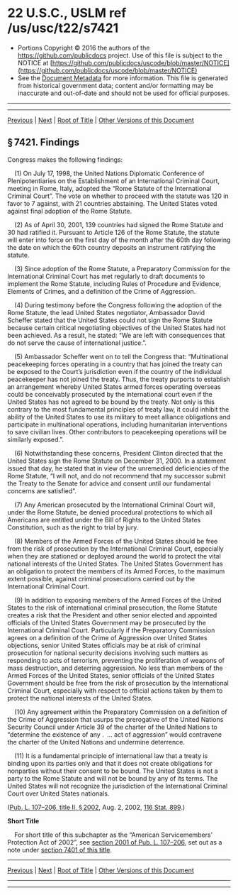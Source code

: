 ---
---

# 22 U.S.C., USLM ref /us/usc/t22/s7421

* Portions Copyright © 2016 the authors of the https://github.com/publicdocs project.
  Use of this file is subject to the NOTICE at [https://github.com/publicdocs/uscode/blob/master/NOTICE](https://github.com/publicdocs/uscode/blob/master/NOTICE)
* See the [Document Metadata](././../../../../..//README.md) for more information.
  This file is generated from historical government data; content and/or formatting may be inaccurate and out-of-date and should not be used for official purposes.

----------
----------

[Previous](./../../../../..//us/usc/t22/ch81/schII/m__us_usc_t22_ch81_schII.md) | [Next](./../../../../..//us/usc/t22/ch81/schII/m__us_usc_t22_s7422.md) | [Root of Title](./../../../../../) | [Other Versions of this Document](https://publicdocs.github.io/go/links?ns=uslm&ref=%2Fus%2Fusc%2Ft22%2Fs7421)

## § 7421. Findings

Congress makes the following findings:

    (1) On July 17, 1998, the United Nations Diplomatic Conference of Plenipotentiaries on the Establishment of an International Criminal Court, meeting in Rome, Italy, adopted the “Rome Statute of the International Criminal Court”. The vote on whether to proceed with the statute was 120 in favor to 7 against, with 21 countries abstaining. The United States voted against final adoption of the Rome Statute.

    (2) As of April 30, 2001, 139 countries had signed the Rome Statute and 30 had ratified it. Pursuant to Article 126 of the Rome Statute, the statute will enter into force on the first day of the month after the 60th day following the date on which the 60th country deposits an instrument ratifying the statute.

    (3) Since adoption of the Rome Statute, a Preparatory Commission for the International Criminal Court has met regularly to draft documents to implement the Rome Statute, including Rules of Procedure and Evidence, Elements of Crimes, and a definition of the Crime of Aggression.

    (4) During testimony before the Congress following the adoption of the Rome Statute, the lead United States negotiator, Ambassador David Scheffer stated that the United States could not sign the Rome Statute because certain critical negotiating objectives of the United States had not been achieved. As a result, he stated: “We are left with consequences that do not serve the cause of international justice.”.

    (5) Ambassador Scheffer went on to tell the Congress that: “Multinational peacekeeping forces operating in a country that has joined the treaty can be exposed to the Court’s jurisdiction even if the country of the individual peacekeeper has not joined the treaty. Thus, the treaty purports to establish an arrangement whereby United States armed forces operating overseas could be conceivably prosecuted by the international court even if the United States has not agreed to be bound by the treaty. Not only is this contrary to the most fundamental principles of treaty law, it could inhibit the ability of the United States to use its military to meet alliance obligations and participate in multinational operations, including humanitarian interventions to save civilian lives. Other contributors to peacekeeping operations will be similarly exposed.”.

    (6) Notwithstanding these concerns, President Clinton directed that the United States sign the Rome Statute on December 31, 2000. In a statement issued that day, he stated that in view of the unremedied deficiencies of the Rome Statute, “I will not, and do not recommend that my successor submit the Treaty to the Senate for advice and consent until our fundamental concerns are satisfied”.

    (7) Any American prosecuted by the International Criminal Court will, under the Rome Statute, be denied procedural protections to which all Americans are entitled under the Bill of Rights to the United States Constitution, such as the right to trial by jury.

    (8) Members of the Armed Forces of the United States should be free from the risk of prosecution by the International Criminal Court, especially when they are stationed or deployed around the world to protect the vital national interests of the United States. The United States Government has an obligation to protect the members of its Armed Forces, to the maximum extent possible, against criminal prosecutions carried out by the International Criminal Court.

    (9) In addition to exposing members of the Armed Forces of the United States to the risk of international criminal prosecution, the Rome Statute creates a risk that the President and other senior elected and appointed officials of the United States Government may be prosecuted by the International Criminal Court. Particularly if the Preparatory Commission agrees on a definition of the Crime of Aggression over United States objections, senior United States officials may be at risk of criminal prosecution for national security decisions involving such matters as responding to acts of terrorism, preventing the proliferation of weapons of mass destruction, and deterring aggression. No less than members of the Armed Forces of the United States, senior officials of the United States Government should be free from the risk of prosecution by the International Criminal Court, especially with respect to official actions taken by them to protect the national interests of the United States.

    (10) Any agreement within the Preparatory Commission on a definition of the Crime of Aggression that usurps the prerogative of the United Nations Security Council under Article 39 of the charter of the United Nations to “determine the existence of any . … act of aggression” would contravene the charter of the United Nations and undermine deterrence.

    (11) It is a fundamental principle of international law that a treaty is binding upon its parties only and that it does not create obligations for nonparties without their consent to be bound. The United States is not a party to the Rome Statute and will not be bound by any of its terms. The United States will not recognize the jurisdiction of the International Criminal Court over United States nationals.

([Pub. L. 107–206, title II, § 2002][/us/pl/107/206/s2002], Aug. 2, 2002, [116 Stat. 899][/us/stat/116/899].)

 __Short Title__ 

    For short title of this subchapter as the “American Servicemembers’ Protection Act of 2002”, see [section 2001 of Pub. L. 107–206][/us/pl/107/206/s2001], set out as a note under [section 7401 of this title][/us/usc/t22/s7401].

----------

[Previous](./../../../../..//us/usc/t22/ch81/schII/m__us_usc_t22_ch81_schII.md) | [Next](./../../../../..//us/usc/t22/ch81/schII/m__us_usc_t22_s7422.md) | [Root of Title](./../../../../../) | [Other Versions of this Document](https://publicdocs.github.io/go/links?ns=uslm&ref=%2Fus%2Fusc%2Ft22%2Fs7421)

----------
----------

[/us/pl/107/206/s2002]: https://publicdocs.github.io/go/links?ns=uslm&ref=%2Fus%2Fpl%2F107%2F206%2Fs2002
[/us/stat/116/899]: https://publicdocs.github.io/go/links?ns=uslm&ref=%2Fus%2Fstat%2F116%2F899
[/us/pl/107/206/s2001]: https://publicdocs.github.io/go/links?ns=uslm&ref=%2Fus%2Fpl%2F107%2F206%2Fs2001
[/us/usc/t22/s7401]: https://publicdocs.github.io/go/links?ns=uslm&ref=%2Fus%2Fusc%2Ft22%2Fs7401


